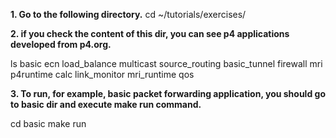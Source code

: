 
**1. Go to the following directory.**
cd ~/tutorials/exercises/

**2. if you check the content of this dir, you can see p4 applications developed from p4.org.**

ls
basic         ecn           load_balance  multicast  source_routing
basic_tunnel  firewall      mri           p4runtime
calc          link_monitor  mri_runtime   qos

**3. To run, for example, basic packet forwarding application, you should go to basic dir and execute make run command.**

cd basic
make run

